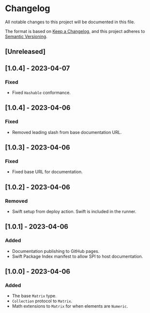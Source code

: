 # Changelog

All notable changes to this project will be documented in this file.

The format is based on [Keep a Changelog](https://keepachangelog.com/en/1.0.0/),
and this project adheres to [Semantic Versioning](https://semver.org/spec/v2.0.0.html).

## [Unreleased]

## [1.0.4] - 2023-04-07

### Fixed

- Fixed `Hashable` conformance.

## [1.0.4] - 2023-04-06

### Fixed

- Removed leading slash from base documentation URL.

## [1.0.3] - 2023-04-06

### Fixed

- Fixed base URL for documentation.

## [1.0.2] - 2023-04-06

### Removed

- Swift setup from deploy action. Swift is included in the runner.

## [1.0.1] - 2023-04-06

### Added

- Documentation publishing to GitHub pages.
- Swift Package Index manifest to allow SPI to host documentation. 

## [1.0.0] - 2023-04-06
                                                  
### Added
- The base `Matrix` type.
- `Collection` protocol to `Matrix`.
- Math extensions to `Matrix` for when elements are `Numeric`.
